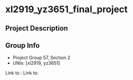 # xl2919_yz3651_final_project
## Project Description


## Group Info
- Project Group 57, Section 2
- UNIs: [xl2919, yz3651]

Link to : []()
Link to: []()
